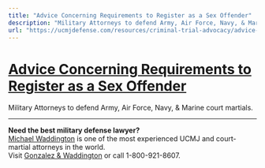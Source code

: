 ```yaml
---
title: "Advice Concerning Requirements to Register as a Sex Offender"
description: "Military Attorneys to defend Army, Air Force, Navy, & Marine court martials."
url: "https://ucmjdefense.com/resources/criminal-trial-advocacy/advice-concerning-requirements-to-register-as-a-sex-offender.html"
---
```


# [Advice Concerning Requirements to Register as a Sex Offender](https://ucmjdefense.com/resources/criminal-trial-advocacy/advice-concerning-requirements-to-register-as-a-sex-offender.html)

Military Attorneys to defend Army, Air Force, Navy, & Marine court martials.

---

**Need the best military defense lawyer?**  
[Michael Waddington](https://ucmjdefense.com/attorneys/michael-stewart-waddington-partner.html) is one of the most experienced UCMJ and court-martial attorneys in the world.  
Visit [Gonzalez & Waddington](https://ucmjdefense.com) or call 1-800-921-8607.
